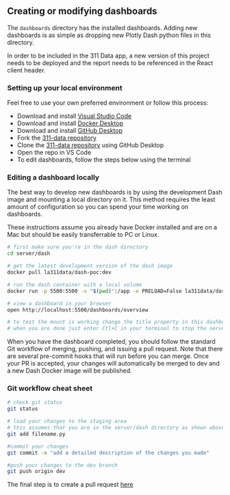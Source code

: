 ## Creating or modifying dashboards

The ```dashboards``` directory has the installed dashboards. Adding new dashboards is as simple as dropping new Plotly Dash python files in this directory.

In order to be included in the 311 Data app, a new version of this project needs to be deployed and the report needs to be referenced in the React client header.

### Setting up your local environment

Feel free to use your own preferred environment or follow this process:
- Download and install [Visual Studio Code](https://code.visualstudio.com/download)
- Download and install [Docker Desktop](https://docs.docker.com/desktop/)
- Download and install [GitHub Desktop](https://desktop.github.com/)
- Fork the [311-data repository](https://github.com/hackforla/311-data.git)
- Clone the [311-data repository](https://github.com/hackforla/311-data.git) using GitHub Desktop
- Open the repo in VS Code
- To edit dashboards, follow the steps below using the terminal

### Editing a dashboard locally

The best way to develop new dashboards is by using the development Dash image and mounting a local directory on it. This method requires the least amount of configuration so you can spend your time working on dashboards.

These instructions assume you already have Docker installed and are on a Mac but should be easily transferrable to PC or Linux. 

```zsh
# first make sure you're in the dash directory
cd server/dash

# get the latest development version of the dash image
docker pull la311data/dash-poc:dev

# run the dash container with a local volume
docker run -p 5500:5500 -v "$(pwd)":/app -e PRELOAD=False la311data/dash-poc 

# view a dashboard in your browser
open http://localhost:5500/dashboards/overview

# to test the mount is working change the title property in this dashboard and reload (JUST REMEMBER TO REVERT YOUR CHANGE!)
# when you are done just enter Ctl+C in your terminal to stop the server
```

When you have the dashboard completed, you should follow the standard Git workflow of merging, pushing, and issuing a pull request. Note that there are several pre-commit hooks that will run before you can merge. Once your PR is accepted, your changes will automatically be merged to dev and a new Dash Docker image will be published.

### Git workflow cheat sheet

```zsh
# check git status
git status

# load your changes to the staging area
# this assumes that you are in the server/dash directory as shown above
git add filename.py   

#commit your changes
git commit -m "add a detailed description of the changes you made"

#push your changes to the dev branch
git push origin dev
```
The final step is to create a pull request [here](https://github.com/hackforla/311-data/pulls)